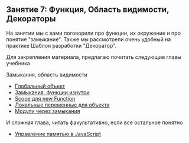 ## Занятие 7: Функция, Область видимости, Декораторы ##

На занятии мы с вами поговорили про функции,
их окружение и про понятие "замыкание".
Также мы рассмотрели очень удобный на практике
Шаблон разработки "Декоратор".

Для закрепления материала, предлагаю почитать следующие главы учебника

Замыкания, область видимости
 - [Глобальный объект](http://learn.javascript.ru/global-object)
 - [Замыкания, функции изнутри](http://learn.javascript.ru/closures)
 - [Scope для new Function](http://learn.javascript.ru/scope-new-function)
 - [Локальные переменные для объекта](http://learn.javascript.ru/closures-usage)
 - [Модули через замыкания](http://learn.javascript.ru/closures-module)

И сложная глава, читать факультативно, если все остальное понятно
 - [Управление памятью в JavaScript](http://learn.javascript.ru/memory-management)
